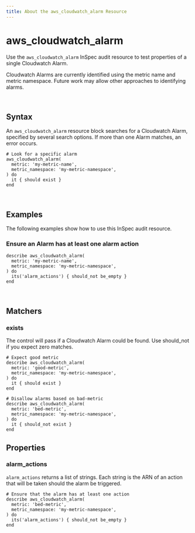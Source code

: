 ```yaml
---
title: About the aws_cloudwatch_alarm Resource
---
```


# aws_cloudwatch_alarm

Use the `aws_cloudwatch_alarm` InSpec audit resource to test properties of a single Cloudwatch Alarm.

Cloudwatch Alarms are currently identified using the metric name and metric namespace.  Future work may allow other approaches to identifying alarms.

<br>

## Syntax

An `aws_cloudwatch_alarm` resource block searches for a Cloudwatch Alarm, specified by several search options.  If more than one Alarm matches, an error occurs.

    # Look for a specific alarm
    aws_cloudwatch_alarm(
      metric: 'my-metric-name',
      metric_namespace: 'my-metric-namespace',
    ) do
      it { should exist }
    end

<br>

## Examples

The following examples show how to use this InSpec audit resource.

### Ensure an Alarm has at least one alarm action

    describe aws_cloudwatch_alarm(
      metric: 'my-metric-name',
      metric_namespace: 'my-metric-namespace',
    ) do 
      its('alarm_actions') { should_not be_empty }
    end 

<br>

## Matchers

### exists

The control will pass if a Cloudwatch Alarm could be found. Use should_not if you expect zero matches.

    # Expect good metric
    describe aws_cloudwatch_alarm(
      metric: 'good-metric',
      metric_namespace: 'my-metric-namespace',
    ) do 
      it { should exist }
    end

    # Disallow alarms based on bad-metric
    describe aws_cloudwatch_alarm(
      metric: 'bed-metric',
      metric_namespace: 'my-metric-namespace',
    ) do 
      it { should_not exist }
    end

## Properties

### alarm_actions

`alarm_actions` returns a list of strings.  Each string is the ARN of an action that will be taken should the alarm be triggered.  

    # Ensure that the alarm has at least one action
    describe aws_cloudwatch_alarm(
      metric: 'bed-metric',
      metric_namespace: 'my-metric-namespace',
    ) do 
      its('alarm_actions') { should_not be_empty }
    end